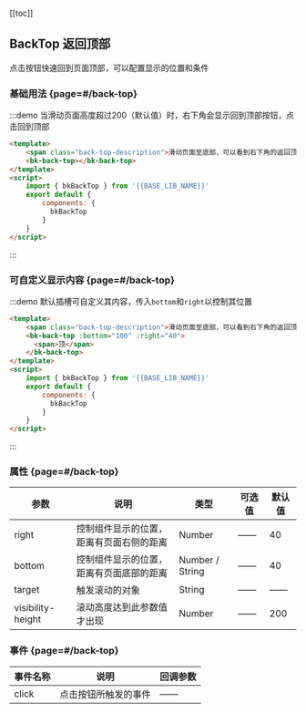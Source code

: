 <script>
    import { bkBackTop } from '@'

    export default {
        components: {
            bkBackTop
        }
    }
</script>
<style lang="postcss">
    .back-top-description {
        font-size: 14px;
    }
</style>

[[toc]]

## BackTop 返回顶部

点击按钮快速回到页面顶部，可以配置显示的位置和条件

### 基础用法 {page=#/back-top}

:::demo 当滑动页面高度超过200（默认值）时，右下角会显示回到顶部按钮，点击回到顶部
```html
<template>
    <span class="back-top-description">滑动页面至底部，可以看到右下角的返回顶部按钮</span>
    <bk-back-top></bk-back-top>
</template>
<script>
    import { bkBackTop } from '{{BASE_LIB_NAME}}'
    export default {
        components: {
          bkBackTop
        }
    }
</script>
```
:::

### 可自定义显示内容 {page=#/back-top}

:::demo 默认插槽可自定义其内容，传入`bottom`和`right`以控制其位置
```html
<template>
    <span class="back-top-description">滑动页面至底部，可以看到右下角的返回顶部按钮</span>
    <bk-back-top :bottom="100" :right="40">
      <span>顶</span>
    </bk-back-top>
</template>
<script>
    import { bkBackTop } from '{{BASE_LIB_NAME}}'
    export default {
        components: {
          bkBackTop
        }
    }
</script>
```
:::

### 属性 {page=#/back-top}
| 参数 | 说明 | 类型 | 可选值 | 默认值 |
|------|------|------|------|------|
| right | 控制组件显示的位置，距离有页面右侧的距离 | Number | —— | 40 |
| bottom | 控制组件显示的位置，距离有页面底部的距离 | Number / String | —— | 40 |
| target | 	触发滚动的对象 | String | —— | —— |
| visibility-height | 滚动高度达到此参数值才出现 | Number | —— | 200 |

### 事件 {page=#/back-top}
| 事件名称 | 说明 | 回调参数 |
|------|------|------|
| click | 点击按钮所触发的事件 | —— |